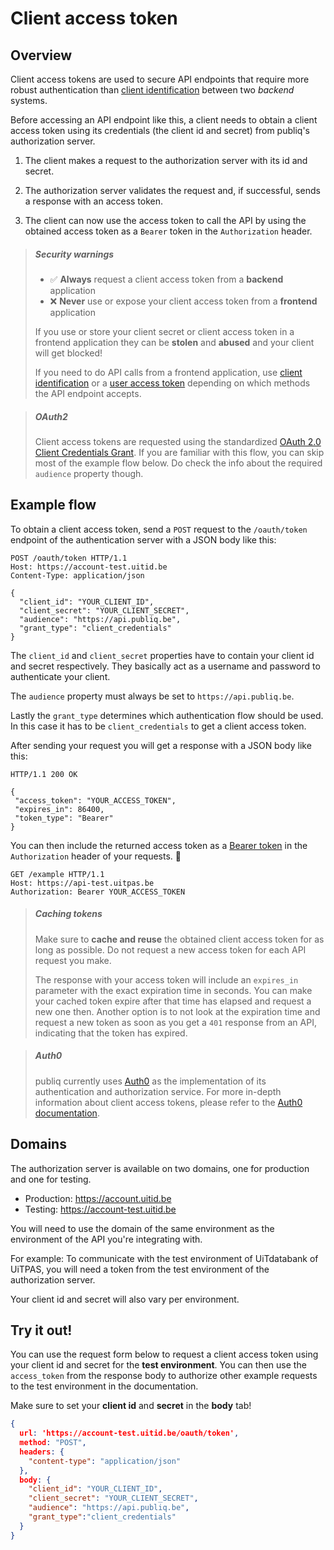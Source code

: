 # Client access token

## Overview

Client access tokens are used to secure API endpoints that require more robust authentication than [client identification](./client-identification.md) between two *backend* systems.

Before accessing an API endpoint like this, a client needs to obtain a client access token using its credentials (the client id and secret) from publiq's authorization server.

1.  The client makes a request to the authorization server with its id and secret.

2.  The authorization server validates the request and, if successful, sends a response with an access token.

3.  The client can now use the access token to call the API by using the obtained access token as a `Bearer` token in the `Authorization` header.

<!-- theme: warning -->

> ##### Security warnings
>
> *   ✅ **Always** request a client access token from a **backend** application
> *   ❌ **Never** use or expose your client access token from a **frontend** application
>
> If you use or store your client secret or client access token in a frontend application they can be **stolen** and **abused** and your client will get blocked!
>
> If you need to do API calls from a frontend application, use [client identification](./client-identification.md) or a [user access token](./user-access-token.md) depending on which methods the API endpoint accepts.

> ##### OAuth2
>
> Client access tokens are requested using the standardized [OAuth 2.0 Client Credentials Grant](https://oauth.net/2/grant-types/client-credentials/). If you are familiar with this flow, you can skip most of the example flow below. Do check the info about the required `audience` property though.

## Example flow

To obtain a client access token, send a `POST` request to the `/oauth/token` endpoint of the authentication server with a JSON body like this:

```http
POST /oauth/token HTTP/1.1
Host: https://account-test.uitid.be
Content-Type: application/json

{
  "client_id": "YOUR_CLIENT_ID",
  "client_secret": "YOUR_CLIENT_SECRET",
  "audience": "https://api.publiq.be",
  "grant_type": "client_credentials"
}
```

The `client_id` and `client_secret` properties have to contain your client id and secret respectively. They basically act as a username and password to authenticate your client.

The `audience` property must always be set to `https://api.publiq.be`.

Lastly the `grant_type` determines which authentication flow should be used. In this case it has to be `client_credentials` to get a client access token.

After sending your request you will get a response with a JSON body like this:

```http
HTTP/1.1 200 OK

{
 "access_token": "YOUR_ACCESS_TOKEN",
 "expires_in": 86400,
 "token_type": "Bearer"
}
```

You can then include the returned access token as a [Bearer token](https://swagger.io/docs/specification/authentication/bearer-authentication/) in the `Authorization` header of your requests. 🎉

```http
GET /example HTTP/1.1
Host: https://api-test.uitpas.be
Authorization: Bearer YOUR_ACCESS_TOKEN
```

<!-- theme: success -->

> ##### Caching tokens
>
> Make sure to **cache and reuse** the obtained client access token for as long as possible. Do not request a new access token for each API request you make.
>
> The response with your access token will include an `expires_in` parameter with the exact expiration time in seconds. You can make your cached token expire after that time has elapsed and request a new one then. Another option is to not look at the expiration time and request a new token as soon as you get a `401` response from an API, indicating that the token has expired.

<!-- theme: info -->

> ##### Auth0
>
> publiq currently uses [Auth0](https://auth0.com/) as the implementation of its authentication and authorization service. For more in-depth information about client access tokens, please refer to the [Auth0 documentation](https://auth0.com/docs/flows#client-credentials-flow).

## Domains

The authorization server is available on two domains, one for production and one for testing.

*   Production: https://account.uitid.be
*   Testing: https://account-test.uitid.be

You will need to use the domain of the same environment as the environment of the API you're integrating with.

For example: To communicate with the test environment of UiTdatabank of UiTPAS, you will need a token from the test environment of the authorization server.

Your client id and secret will also vary per environment.

## Try it out!

You can use the request form below to request a client access token using your client id and secret for the **test environment**. You can then use the `access_token` from the response body to authorize other example requests to the test environment in the documentation.

Make sure to set your **client id** and **secret** in the **body** tab!

```json http
{
  url: 'https://account-test.uitid.be/oauth/token',
  method: "POST",
  headers: {
    "content-type": "application/json"
  },
  body: {
    "client_id": "YOUR_CLIENT_ID",
    "client_secret": "YOUR_CLIENT_SECRET",
    "audience": "https://api.publiq.be",
    "grant_type":"client_credentials"    
  }
}
```
